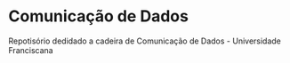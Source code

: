 # Comunicação de Dados

Repotisório dedidado a cadeira de Comunicação de Dados - Universidade Franciscana
